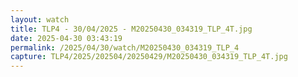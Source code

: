 ```yaml
---
layout: watch
title: TLP4 - 30/04/2025 - M20250430_034319_TLP_4T.jpg
date: 2025-04-30 03:43:19
permalink: /2025/04/30/watch/M20250430_034319_TLP_4
capture: TLP4/2025/202504/20250429/M20250430_034319_TLP_4T.jpg
---
```

